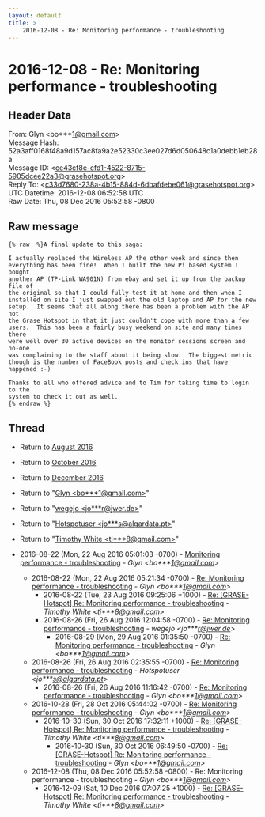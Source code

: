 ```yaml
---
layout: default
title: >
    2016-12-08 - Re: Monitoring performance - troubleshooting
---
```


# 2016-12-08 - Re: Monitoring performance - troubleshooting

## Header Data

From: Glyn \<bo***1@gmail.com\><br>
Message Hash: 52a3aff0168f48a9d157ac8fa9a2e52330c3ee027d6d050648c1a0debb1eb28a<br>
Message ID: \<ce43cf8e-cfd1-4522-8715-5905dcee22a3@grasehotspot.org\><br>
Reply To: \<c33d7680-238a-4b15-884d-6dbafdebe061@grasehotspot.org\><br>
UTC Datetime: 2016-12-08 06:52:58 UTC<br>
Raw Date: Thu, 08 Dec 2016 05:52:58 -0800<br>

## Raw message

```
{% raw  %}A final update to this saga:

I actually replaced the Wireless AP the other week and since then 
everything has been fine!  When I built the new Pi based system I bought 
another AP (TP-Link WA901N) from ebay and set it up from the backup file of 
the original so that I could fully test it at home and then when I 
installed on site I just swapped out the old laptop and AP for the new 
setup.  It seems that all along there has been a problem with the AP not 
the Grase Hotspot in that it just couldn't cope with more than a few 
users.  This has been a fairly busy weekend on site and many times there 
were well over 30 active devices on the monitor sessions screen and no-one 
was complaining to the staff about it being slow.  The biggest metric 
though is the number of FaceBook posts and check ins that have happened :-)

Thanks to all who offered advice and to Tim for taking time to login to the 
system to check it out as well.
{% endraw %}
```

## Thread

+ Return to [August 2016](/archive/2016/08)
+ Return to [October 2016](/archive/2016/10)
+ Return to [December 2016](/archive/2016/12)

+ Return to "[Glyn <bo***1<span>@</span>gmail.com>](/authors/bo___1_at_gmail_com)"
+ Return to "[wegejo <jo***r<span>@</span>jwer.de>](/authors/jo___r_at_jwer_de)"
+ Return to "[Hotspotuser <jo***s<span>@</span>algardata.pt>](/authors/jo___s_at_algardata_pt)"
+ Return to "[Timothy White <ti***8<span>@</span>gmail.com>](/authors/ti___8_at_gmail_com)"

+ 2016-08-22 (Mon, 22 Aug 2016 05:01:03 -0700) - [Monitoring performance - troubleshooting](/archive/2016/08/18bb86f20c08e88838f219caacc552c4a46cfa4b7a2618b80963df483b6d766d) - _Glyn \<bo***1@gmail.com\>_
  + 2016-08-22 (Mon, 22 Aug 2016 05:21:34 -0700) - [Re: Monitoring performance - troubleshooting](/archive/2016/08/66312b17adb4f3b06017f369cfafba28e88c811354888e664f0106af4a33b471) - _Glyn \<bo***1@gmail.com\>_
    + 2016-08-22 (Tue, 23 Aug 2016 09:25:06 +1000) - [Re: [GRASE-Hotspot] Re: Monitoring performance - troubleshooting](/archive/2016/08/2ddc3780c0d4e29771739a191d488c158dffeeb63e8cf0434e9b259cf726a627) - _Timothy White \<ti***8@gmail.com\>_
    + 2016-08-26 (Fri, 26 Aug 2016 12:04:58 -0700) - [Re: Monitoring performance - troubleshooting](/archive/2016/08/03d5c8af5a411ce7f2b4f35976666dbc4565f0bc590219d89f698f0ec06dc364) - _wegejo \<jo***r@jwer.de\>_
      + 2016-08-29 (Mon, 29 Aug 2016 01:35:50 -0700) - [Re: Monitoring performance - troubleshooting](/archive/2016/08/a4eb35985d85e988ee5d4fc50885ac463305a2cc6b1d6763db09f03ccbc06a4d) - _Glyn \<bo***1@gmail.com\>_
  + 2016-08-26 (Fri, 26 Aug 2016 02:35:55 -0700) - [Re: Monitoring performance - troubleshooting](/archive/2016/08/645a6c1ee089586f0dfc723f6695cb6b97065766fe93a0dc95948217d7cdaed6) - _Hotspotuser \<jo***s@algardata.pt\>_
    + 2016-08-26 (Fri, 26 Aug 2016 11:16:42 -0700) - [Re: Monitoring performance - troubleshooting](/archive/2016/08/9ad3b907871a5b4e9d3e94d80adddef56d84f8bb4a34b59b40c86c4abf30ffe1) - _Glyn \<bo***1@gmail.com\>_
  + 2016-10-28 (Fri, 28 Oct 2016 05:44:02 -0700) - [Re: Monitoring performance - troubleshooting](/archive/2016/10/d35faad0e0334a39c6e921c33c669797b1adb083eb3899e0b5fb630f9b718fda) - _Glyn \<bo***1@gmail.com\>_
    + 2016-10-30 (Sun, 30 Oct 2016 17:32:11 +1000) - [Re: [GRASE-Hotspot] Re: Monitoring performance - troubleshooting](/archive/2016/10/fecdaade924be5eaa158d5e80a3995315ac129ff45b9c1c6c92d3badfd08787a) - _Timothy White \<ti***8@gmail.com\>_
      + 2016-10-30 (Sun, 30 Oct 2016 06:49:50 -0700) - [Re: [GRASE-Hotspot] Re: Monitoring performance - troubleshooting](/archive/2016/10/6c2a8b48387b42b31eef3208e131f7011cf7c0cab96906e67dc1626cc755b857) - _Glyn \<bo***1@gmail.com\>_
  + 2016-12-08 (Thu, 08 Dec 2016 05:52:58 -0800) - Re: Monitoring performance - troubleshooting - _Glyn \<bo***1@gmail.com\>_
    + 2016-12-09 (Sat, 10 Dec 2016 07:07:25 +1000) - [Re: [GRASE-Hotspot] Re: Monitoring performance - troubleshooting](/archive/2016/12/73aaa3f154647483432b2d9c15e83ffad63925309b83a78fa148e695b125c8d3) - _Timothy White \<ti***8@gmail.com\>_

